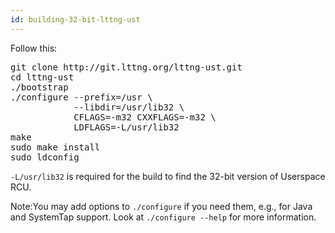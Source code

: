 ```yaml
---
id: building-32-bit-lttng-ust
---
```


Follow this:

<pre class="term">
git clone http://git.lttng.org/lttng-ust.git
cd lttng-ust
./bootstrap
./configure --prefix=/usr \
            --libdir=/usr/lib32 \
            CFLAGS=-m32 CXXFLAGS=-m32 \
            LDFLAGS=-L/usr/lib32
make
sudo make install
sudo ldconfig
</pre>

`-L/usr/lib32` is required for the build to find the 32-bit version
of Userspace RCU.

<div class="tip">
<p>
    <span class="t">Note:</span>You may add options to
    <code>./configure</code> if you need them, e.g., for
    Java and SystemTap support. Look at
    <code>./configure --help</code> for more information.
</p>
</div>
